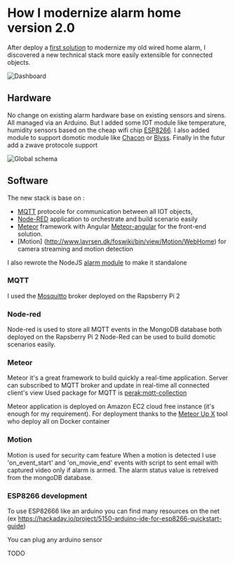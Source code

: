 # How I modernize alarm home version 2.0

After deploy a [first solution](https://github.com/ndywicki/hal9000) to modernize my old wired home alarm, I discovered a new technical stack more easily extensible for connected objects.

![Dashboard](https://cloud.githubusercontent.com/assets/1721344/12309412/dc6b9040-ba4a-11e5-8db1-079da269369b.png)

## Hardware

No change on existing alarm hardware base on existing sensors and sirens. All managed via an Arduino.
But I added some IOT module like temperature, humidity sensors based on the cheap wifi chip [ESP8266](http://www.esp8266.com/).
I also added module to support domotic module like [Chacon](http://www.chacon.be/index.php/faqs/domotique.html) or [Blyss](http://www.castorama.fr/store/pages/blyss-domotique-blyssbox.html). Finally in the futur add a zwave protocole support

![Global schema](https://cloud.githubusercontent.com/assets/1721344/12309549/984510a2-ba4b-11e5-84da-02882eb72d33.png)

## Software

The new stack is base on :
  - [MQTT](http://mqtt.org/) protocole for communication between all IOT objects,
  - [Node-RED](http://nodered.org/) application to orchestrate and build scenario easily
  - [Meteor](https://www.meteor.com/) framework with Angular [Meteor-angular](http://www.angular-meteor.com/) for the front-end solution.
  - [Motion] (http://www.lavrsen.dk/foswiki/bin/view/Motion/WebHome) for camera streaming and motion detection

 
I also rewrote the NodeJS [alarm module](https://github.com/ndywicki/hal9000-alarm) to make it standalone

  
### MQTT

I used the [Mosquitto](http://mosquitto.org/) broker deployed on the Rapsberry Pi 2

### Node-red

Node-red is used to store all MQTT events in the MongoDB database both deployed on the Rapsberry Pi 2
Node-Red can be used to build domotic scenarios easily.

### Meteor

Meteor it's a great framework to build quickly a real-time application.
Server can subscribed to MQTT broker and update in real-time all connected client's view
Used package for MQTT is [perak:mqtt-collection](https://github.com/perak/meteor-mqtt-collection/)


Meteor application is deployed on Amazon EC2 cloud free instance (it's enough for my requirement).
For deployment thanks to the [Meteor Up X](https://github.com/arunoda/meteor-up/tree/mupx) tool who deploy all on Docker container

### Motion

Motion is used for security cam feature
When a motion is detected I use 'on_event_start' and 'on_movie_end' events with script to sent email with captured video only if alarm is armed.
The alarm status value is retreived from the mongoDB database.

### ESP8266 development

To use ESP82666 like an arduino you can find many resources on the net (ex https://hackaday.io/project/5150-arduino-ide-for-esp8266-quickstart-guide)

You can plug any arduino sensor

TODO
